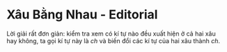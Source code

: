 # Xâu Bằng Nhau - Editorial

Lời giải rất đơn giản: kiểm tra xem có kí tự nào đều xuất hiện ở cả hai xâu hay không, ta gọi kí tự này là $ch$ và biến đổi các kí tự của hai xâu thành $ch$.